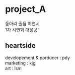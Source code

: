 # project_A
동아리 출품 미연시 <br>
1차 시연회 대성공!
## heartside
developement & porducer : pdy <br>
marketing : kjg <br>
art : lsm
